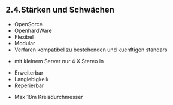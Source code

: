 ## 2.4.Stärken und Schwächen
+ OpenSorce
+ OpenhardWare
+ Flexibel
+ Modular
+ Verfaren kompatibel zu bestehenden und kuenftigen standars
- mit kleinem Server nur 4 X Stereo in
+ Erweiterbar
+ Langlebigkeik
+ Reperierbar
- Max 18m Kreisdurchmesser